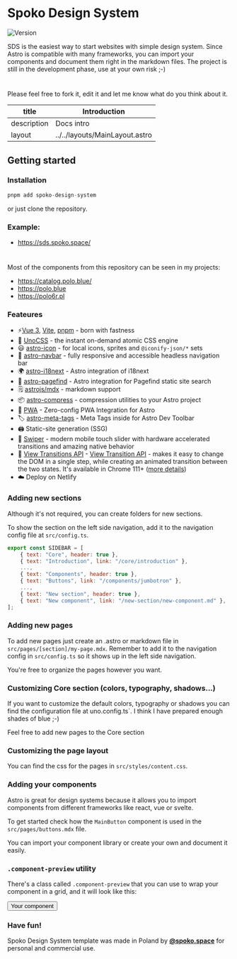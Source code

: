 # Spoko Design System

![Version](https://img.shields.io/github/package-json/v/polo-blue/sds)

SDS is the easiest way to start websites with simple design system. Since Astro is compatible with many frameworks, you can import your components and document them right in the markdown files.
The project is still in the development phase, use at your own risk ;-)
#
Please feel free to fork it, edit it and let me know what do you think about it.



| title       | Introduction                   |
|-------------|--------------------------------|
| description | Docs intro                     |
| layout      | ../../layouts/MainLayout.astro |


## Getting started

### Installation

```js
pnpm add spoko-design-system
```

or just clone the repository.



### Example:
- https://sds.spoko.space/

#

Most of the components from this repository can be seen in my projects:

- https://catalog.polo.blue/
- https://polo.blue
- https://polo6r.pl


### Feateures
- ⚡️[Vue 3](https://github.com/vuejs/core), [Vite](https://github.com/vitejs/vite), [pnpm](https://pnpm.io/) - born with fastness
- 🎨 [UnoCSS](https://github.com/antfu/unocss) - the instant on-demand atomic CSS engine
- 😃 [astro-icon](https://github.com/natemoo-re/astro-icon) - for local icons, sprites and `@iconify-json/*` sets
- 🍔 [astro-navbar](https://github.com/surjithctly/astro-navbar) -  fully responsive and accessible headless navigation bar
- 🌍 [astro-i18next](https://github.com/yassinedoghri/astro-i18next) - Astro integration of i18next
- 🔎 [astro-pagefind](https://github.com/shishkin/astro-pagefind) - Astro integration for Pagefind static site search
- 🗒 [astrojs/mdx](https://github.com/withastro/astro/tree/main/packages/integrations/mdx/) - markdown support
- 📦 [astro-compress](https://github.com/astro-community/AstroCompress) - compression utilities to your Astro project
- 📲 [PWA](https://github.com/vite-pwa/astro) - Zero-config PWA Integration for Astro
- 🏷️ [astro-meta-tags](https://github.com/patrick91/astro-meta-tags) - Meta Tags inside for Astro Dev Toolbar
- 🖨 Static-site generation (SSG)
- 🎡 [Swiper](https://github.com/nolimits4web/swiper) - modern mobile touch slider with hardware accelerated transitions and amazing native behavior
- 🌠 [View Transitions API](https://docs.astro.build/en/guides/view-transitions/#full-site-view-transitions-spa-mode) - [View Transition API](https://developer.mozilla.org/en-US/docs/Web/API/Document/startViewTransition) - makes it easy to change the DOM in a single step, while creating an animated transition between the two states. It's available in Chrome 111+ ([more details](https://developer.chrome.com/docs/web-platform/view-transitions?hl=en))
- ☁️ Deploy on Netlify

### Adding new sections

Although it's not required, you can create folders for new sections.

To show the section on the left side navigation, add it to the navigation config file at `src/config.ts`.


```js
export const SIDEBAR = [
    { text: "Core", header: true },
    { text: "Introduction", link: "/core/introduction" },
    ...,
    { text: "Components", header: true },
    { text: "Buttons", link: "/components/jumbotron" },
    ...,
    { text: "New section", header: true },
    { text: "New component", link: "/new-section/new-component.md" },
];
```

### Adding new pages

To add new pages just create an .astro or markdown file in `src/pages/[section]/my-page.mdx`. Remember to add it to the navigation config in `src/config.ts` so it shows up in the left side navigation.

You're free to organize the pages however you want.

### Customizing Core section (colors, typography, shadows...)

If you want to customize the default colors, typography or shadows you can find the configuration file at uno.config.ts`.  I think I have prepared enough shades of blue ;-)

Feel free to add new pages to the Core section


### Customizing the page layout

You can find the css for the pages in `src/styles/content.css`.


### Adding your components

Astro is great for design systems because it allows you to import components from different frameworks like react, vue or svelte.

To get started check how the `MainButton` component is used in the `src/pages/buttons.mdx` file.

You can import your component library or create your own and document it easily.


### `.component-preview` utility

There's a class called `.component-preview` that you can use to wrap your component in a grid, and it will look like this:

<div class="component-preview">
    <button class="text-white bg-blue-lightest px-4 py-2 rounded-md">Your component</button>
</div>


### Have fun!

Spoko Design System template was made in Poland by **[@spoko.space](https://spoko.space)** for personal and commercial use.

